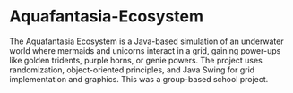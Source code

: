 # Aquafantasia-Ecosystem
The Aquafantasia Ecosystem is a Java-based simulation of an underwater world where mermaids and unicorns interact in a grid, gaining power-ups like golden tridents, purple horns, or genie powers. The project uses randomization, object-oriented principles, and Java Swing for grid implementation and graphics. This was a group-based school project.
